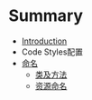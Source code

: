 # Summary

* [Introduction](README.md)
* Code Styles配置
* [命名](ming_ming.md)
   * [类及方法](lei_ji_fang_fa.md)
   * [资源命名](zi_yuan_ming_ming.md)

